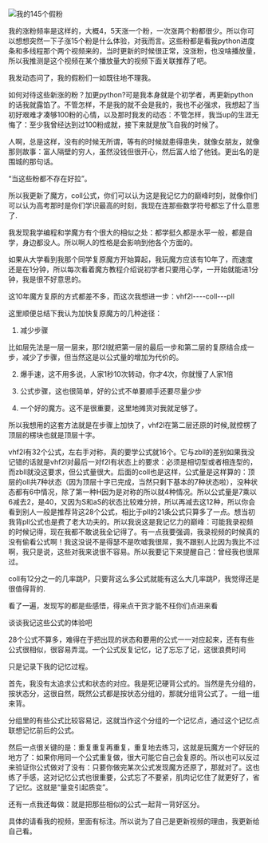 ![]()



![我的145个假粉](https://ws2.sinaimg.cn/large/006tNc79gy1g4566657k4j30u01hc0yn.jpg)

我的涨粉频率是这样的，大概4，5天涨一个粉，一次涨两个粉都很少。所以你可以想想突然一下子涨15个粉是什么体验，对我而言。这些粉都是看我python进度条和多线程那个两个视频来的，当时更新的时候很正常，没涨粉，也没啥播放量，所以我推测是这个视频在某个播放量大的视频下面关联推荐了吧。

我发动态问了，我的假粉们一如既往地不理我。

如何对待这些新涨的粉？加更python?可是我本身就是个初学者，再更新python的话我就露馅了。不管怎样，不是我的就不会是我的，我也不必强求，我想起了当初好艰难才凑够100粉的心情，以及那时我发的动态：不管怎样，我当up的生涯无悔了：至少我曾经达到过100粉成就，接下来就是放飞自我的时候了。

人啊，总是这样，没有的时候无所谓，等有的时候就患得患失，就像女朋友，就像那则故事：富人隔壁的穷人，虽然没钱但很开心，然后富人给了他钱。更出名的是围城的那句话。

“当这些粉都不存在好拉”。


所以我更新了魔方，coll公式，你们可以认为这是我记忆力的巅峰时刻，就像你们可以认为高考那时是你们学识最高的时刻，我现在连那些数学符号都忘了什么意思了.


我发现我学编程和学魔方有个很大的相似之处：都学挺久都是水平一般，都是自学，身边都没人。所以啊人的性格是会影响到他各个方面的。

如果从大学看到我那个同学复原魔方开始算起，我玩魔方应该有10年了，而速度还是在1分钟，所以每次看着魔方教程介绍说初学者只要用心学，一开始就能进1分钟，我是很不好意思的。

这10年魔方复原的方式都差不多，而这次我想进一步：vhf2l----coll---pll

这里顺便总结下我认为加快复原魔方的几种途径：

1. 减少步骤

比如层先法是一层一层来，那f2l就把第一层的最后一步和第二层的复原结合成一步，减少了步骤，但当然这是以公式量的增加为代价的。

2. 爆手速，这不用多说，人家1秒10次转动，你才4次，你就慢了人家1倍


3. 公式步骤，这也很简单，好的公式不单要顺手还要尽量少步

4. 一个好的魔方。这不是很重要，这里地摊货对我就足够了。


所以我想用的这套方法就是在步骤上加快了，vhf2l在第二层还原的时候,就控楞了顶层的楞块也就是顶层十字。

vhf2l有32个公式，左右手对称，真的要学公式就16个。它与zbll的差别如果我没记错的话就是vhf2l对最后一对f2l有状态上的要求：必须是相切型或者相连型的，而zbll就没这要求，但公式量很大。后面的coll也是这样，公式量是这样算的：顶层的oll共7种状态（因为顶层十字已完成，当然只剩下基本的7种状态啦），没种状态都有6中情况，除了第一种H因为是对称的所以就4种情况。所以公式量是7乘以6减去2，是40，又因为S和aS的状态比较难分辨，所以再减去这12种，所以你会看到别人一般是推荐背这28个公式，相比于pll的21条公式只算多了一点。想当初我背pll公式也是费了老大功夫的。所以我说这是我记忆力的巅峰：可能我录视频的时候记得，现在我都不敢说我全记得了。有一点我要强调，我录视频的时候真的没有偷看公式啊！我这没说不是得瑟不是吹嘘我很屌，我不跟别人比因为我比不过啊，我只是说，这些对我来说很不容易。所以我要记下来提醒自己：曾经我也很屌过。


coll有12分之一的几率跳P，只要背这么多公式就能有这么大几率跳P，我觉得还是很值得背的.



看了一遍，发现写的都是些感悟，得来点干货才能不枉你们点进来看



谈谈我记这些公式的体验吧



28个公式不算多，难得在于把出现的状态和要用的公式一一对应起来，还有有些公式很相似，很容易弄混。一个公式反复记忆，记了忘忘了记，这很浪费时间



只是记录下我的记忆过程。



首先，我没有太追求公式和状态的对应。我是死记硬背公式的。当然是先分组的，按状态分，这很自然，既然公式都是按状态分组的，那就分组背公式了。一组一组来背。



分组里的有些公式比较容易记，这就当作这个分组的一个记忆点，通过这个记忆点联想记忆前后的公式。



然后一点很关键的是：重复重复再重复，重复地去练习，这就是玩魔方一个好玩的地方了：如果你用同一个公式重复做，很大可能它自己会复原的。所以也可以反过来验证你公式做对了没有：只要你做完某次公式发现魔方还原了，那就对了。这也练了手感，这对记忆公式也很重要，公式忘了不要紧，肌肉记忆住了就更好了，省了记忆。这就是“量变引起质变”。



还有一点我还每做：就是把那些相似的公式一起背一背好区分。



具体的请看我的视频，里面有标注。所以说为了自己是更新视频的理由，我更新给自己看。